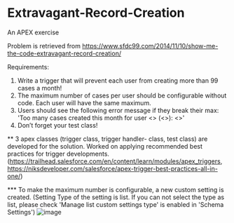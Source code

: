 # Extravagant-Record-Creation
An APEX exercise

Problem is retrieved from https://www.sfdc99.com/2014/11/10/show-me-the-code-extravagant-record-creation/

Requirements:
1. Write a trigger that will prevent each user from creating more than 99 cases a month!
2. The maximum number of cases per user should be configurable without code. Each user will have the same maximum.
3. Users should see the following error message if they break their max:
'Too many cases created this month for user <<Name>> (<<User ID>>): <<Maximum>>'
5. Don’t forget your test class!
  
** 3 apex classes (trigger class, trigger handler- class, test class) are developed for the solution. 
Worked on applying recommended best practices for trigger developments. (https://trailhead.salesforce.com/en/content/learn/modules/apex_triggers, https://niksdeveloper.com/salesforce/apex-trigger-best-practices-all-in-one/)
  
*** To make the maximum number is configurable, a new custom setting is created. (Setting Type of the setting is list. If you can not select the type as list, please check 'Manage list custom settings type' is enabled in 'Schema Settings') 
  ![image](https://user-images.githubusercontent.com/34946067/160011786-f9cc6871-e635-4a46-96b7-bf16a9c044b2.png)
